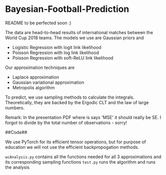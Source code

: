 # Bayesian-Football-Prediction

README to be perfected soon :) 

The data are head-to-head results of international matches between the World Cup 2018 teams. The models we use are Gaussian priors and

- Logistic Regression with logit link likelihood
- Poisson Regression with log link likelihood
- Poisson Regression with soft-ReLU link likelihood

Our approximation techniques are

- Laplace approximation
- Gaussian variational approximation
- Metropolis algorithm

To predict, we use sampling methods to calculate the integrals. Theoretically, they are backed by the Ergodic CLT and the law of large numbers. 

Remark: In the presentation PDF where is says 'MSE' it should really be SE. I forgot to divide by the total number of observations - sorry!

##Code##

We use PyTorch for its efficient tensor operations, but for purpose of education we will not use the efficient backpropogation methods. 

``wcAnalysis.py`` contains all the functions needed for all 3 approximations and its corresponding sampling functions
``test.py`` runs the algorithm and runs the analysis